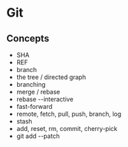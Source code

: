 # Git

## Concepts

* SHA
* REF
* branch
* the tree / directed graph
* branching
* merge / rebase
* rebase --interactive
* fast-forward
* remote, fetch, pull, push, branch, log
* stash
* add, reset, rm, commit, cherry-pick
* git add --patch

